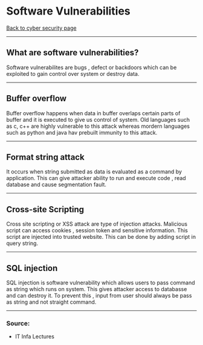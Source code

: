 # Software Vulnerabilities
[Back to cyber security page](./index.md)

---

## What are software vulnerabilities?
Software vulnerabilites are bugs , defect or backdoors which can be exploited to gain control over system or destroy data.

---

## Buffer overflow
Buffer overflow happens when data in buffer overlaps certain parts of buffer and it is executed to give us control of system. Old languages such as c, c++ are highly vulnerable to this attack whereas mordern languages such as python and java hav prebuilt immunity to this attack.

---

## Format string attack
It occurs when string submitted as data is evaluated as a command by application. This can give attacker ability to run and execute code , read database and cause segmentation fault.

---

## Cross-site Scripting 
Cross site scripting or XSS attack are type of injection attacks. Malicious script can access cookies , session token and sensitive information. This script are injected into trusted website. This can be done by adding script in query string.

---

## SQL injection
SQL injection is software vulnerability which allows users to pass command as string which runs on system. This gives attacker access to databasse and can destroy it. To prevent this , input from user should always be pass as string and not straight command.

---

### Source:
- IT Infa Lectures